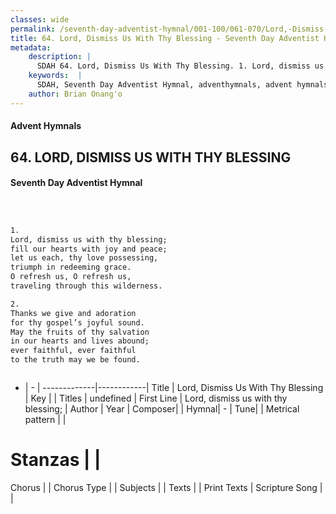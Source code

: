 ```yaml
---
classes: wide
permalink: /seventh-day-adventist-hymnal/001-100/061-070/Lord,-Dismiss-Us-With-Thy-Blessing/
title: 64. Lord, Dismiss Us With Thy Blessing - Seventh Day Adventist Hymnal
metadata:
    description: |
      SDAH 64. Lord, Dismiss Us With Thy Blessing. 1. Lord, dismiss us with thy blessing; fill our hearts with joy and peace; let us each, thy love possessing, triumph in redeeming grace. O refresh us, O refresh us, traveling through this wilderness.
    keywords:  |
      SDAH, Seventh Day Adventist Hymnal, adventhymnals, advent hymnals, Lord, Dismiss Us With Thy Blessing, Lord, dismiss us with thy blessing; 
    author: Brian Onang'o
---
```


#### Advent Hymnals
## 64. LORD, DISMISS US WITH THY BLESSING
#### Seventh Day Adventist Hymnal

```txt



1.
Lord, dismiss us with thy blessing;
fill our hearts with joy and peace;
let us each, thy love possessing,
triumph in redeeming grace.
O refresh us, O refresh us,
traveling through this wilderness.

2.
Thanks we give and adoration
for thy gospel’s joyful sound.
May the fruits of thy salvation
in our hearts and lives abound;
ever faithful, ever faithful
to the truth may we be found.



```

- |   -  |
-------------|------------|
Title | Lord, Dismiss Us With Thy Blessing |
Key |  |
Titles | undefined |
First Line | Lord, dismiss us with thy blessing; |
Author | 
Year | 
Composer|  |
Hymnal|  - |
Tune|  |
Metrical pattern | |
# Stanzas |  |
Chorus |  |
Chorus Type |  |
Subjects |  |
Texts |  |
Print Texts | 
Scripture Song |  |
  
